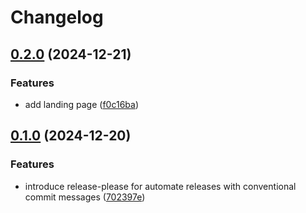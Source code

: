 # Changelog

## [0.2.0](https://github.com/joey-ma/s-for-serverless/compare/v0.1.0...v0.2.0) (2024-12-21)


### Features

* add landing page ([f0c16ba](https://github.com/joey-ma/s-for-serverless/commit/f0c16bac43eb2d63a26077800865bdba486426a4))

## [0.1.0](https://github.com/joey-ma/s-for-serverless/compare/v0.0.2...v0.1.0) (2024-12-20)


### Features

* introduce release-please for automate releases with conventional commit messages ([702397e](https://github.com/joey-ma/s-for-serverless/commit/702397e57dcd41e08d1eb24069603861a958dc62))
